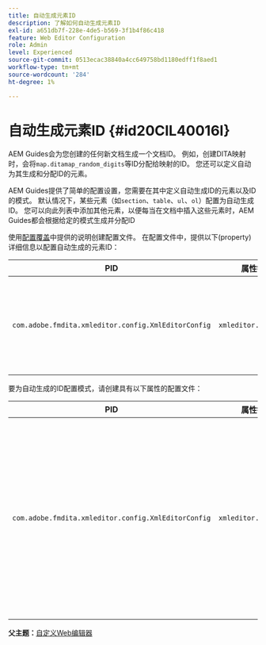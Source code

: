 ```yaml
---
title: 自动生成元素ID
description: 了解如何自动生成元素ID
exl-id: a651db7f-228e-4de5-b569-3f1b4f86c418
feature: Web Editor Configuration
role: Admin
level: Experienced
source-git-commit: 0513ecac38840a4cc649758bd1180edff1f8aed1
workflow-type: tm+mt
source-wordcount: '284'
ht-degree: 1%

---
```


# 自动生成元素ID {#id20CIL40016I}

AEM Guides会为您创建的任何新文档生成一个文档ID。 例如，创建DITA映射时，会将`map.ditamap_random_digits`等ID分配给映射的ID。 您还可以定义自动为其生成和分配ID的元素。

AEM Guides提供了简单的配置设置，您需要在其中定义自动生成ID的元素以及ID的模式。 默认情况下，某些元素（如`section`、`table`、`ul`、`ol`）配置为自动生成ID。 您可以向此列表中添加其他元素，以便每当在文档中插入这些元素时，AEM Guides都会根据给定的模式生成并分配ID

使用[配置覆盖](download-install-additional-config-override.md#)中提供的说明创建配置文件。 在配置文件中，提供以下\(property\)详细信息以配置自动生成的元素ID：

| PID | 属性键 | 属性值 |
|---|------------|--------------|
| `com.adobe.fmdita.xmleditor.config.XmlEditorConfig` | `xmleditor.classes` | 指定以逗号分隔的元素列表。<br> **默认值**： `"topic, section, table, simpletable, fig, image, ul, ol"` |

要为自动生成的ID配置模式，请创建具有以下属性的配置文件：

| PID | 属性键 | 属性值 |
|---|------------|--------------|
| `com.adobe.fmdita.xmleditor.config.XmlEditorConfig` | `xmleditor.pattern` | 此字段的默认值设置为`${elementName}_${id}`。 `${elementName}`值被替换为元素的名称。 `${id}`变量为元素生成连续数字。 例如，如果指定段落元素具有自动生成的ID，则主题或文档中的第一个段落将获得p\_1等ID，下一个段落将获得p\_2等。 但是，在另一个文档中，ID生成过程将重新启动。 这意味着，在另一个文档中，可以将p\_1和p\_2等ID分配给段落元素。 **默认值**： ``${elementName}_${id}`` |

**父主题：**[&#x200B;自定义Web编辑器](conf-web-editor.md)
